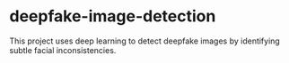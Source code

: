 # deepfake-image-detection
This project uses deep learning to detect deepfake images by identifying subtle facial inconsistencies.
